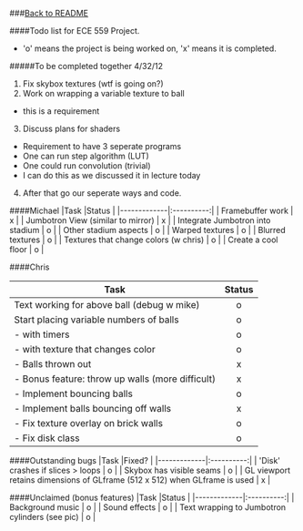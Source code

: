 ###[Back to README](README.md)

####Todo list for ECE 559 Project.
* 'o' means the project is being worked on, 'x' means it is completed.

#####To be completed together 4/32/12
1. Fix skybox textures (wtf is going on?)
2. Work on wrapping a variable texture to ball
 * this is a requirement
3. Discuss plans for shaders
 * Requirement to have 3 seperate programs
 * One can run step algorithm (LUT) 
 * One could run convolution (trivial)
 * I can do this as we discussed it in lecture today
4. After that go our seperate ways and code.


####Michael
|Task         |Status      |
|-------------|:----------:|
| Framebuffer work | x |
| Jumbotron View (similar to mirror) | x |
| Integrate Jumbotron into stadium | o |
| Other stadium aspects | o |
| Warped textures | o |
| Blurred textures | o |
| Textures that change colors (w chris) | o |
| Create a cool floor | o |


####Chris

|Task         |Status      |
|-------------|:----------:|
| Text working for above ball (debug w mike) | o |
| Start placing variable numbers of balls | o |
| - with timers | o |
| - with texture that changes color | o |
| - Balls thrown out | x |
| - Bonus feature: throw up walls (more difficult) | x |
| - Implement bouncing balls | o |
| - Implement balls bouncing off walls | x |
| - Fix texture overlay on brick walls | o |
| - Fix disk class | o |

####Outstanding bugs
|Task         |Fixed?      |
|-------------|:----------:|
| 'Disk' crashes if slices > loops | o |
| Skybox has visible seams | o |
| GL viewport retains dimensions of GLframe (512 x 512) when GLframe is used | x |

####Unclaimed (bonus features)
|Task         |Status      |
|-------------|:----------:|
| Background music | o |
| Sound effects | o |
| Text wrapping to Jumbotron cylinders (see pic) | o |
